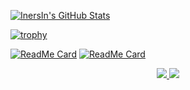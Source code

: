 [![InersIn's GitHub Stats](https://github-readme-stats.vercel.app/api?username=InersIn&show_icons=true&theme=tokyonight&hide=contribs,prs&show_icons=true)](https://github.com/InersIn)

[![trophy](https://github-profile-trophy.vercel.app/?username=InersIn&theme=onedark)](https://github.com/InersIn)

<p alighn="center">
  
[![ReadMe Card](https://github-readme-stats.vercel.app/api/pin/?username=InersIn&repo=Penetration-Testing)](https://github.com/InersIn/Penetration-Testing)
[![ReadMe Card](https://github-readme-stats.vercel.app/api/pin/?username=InersIn&repo=certificate)](https://github.com/InersIn/certificate)

</p>
<p align="center">
  <a href="https://www.instagram.com/InersIn__/">
    <img src="https://img.shields.io/badge/Instagram_-black?style=social&logo=instagram&url=https:%2f%2fwww.instagram.com%2fInersIn__%2f"/>
  </a>
  <a href="https://medium.com/@InersIn">
    <img src="https://img.shields.io/badge/Medium_-black?style=social&logo=medium&url=&url=https:%2f%2fmedium.com%2f@InersIn">
  </a>
</p>
